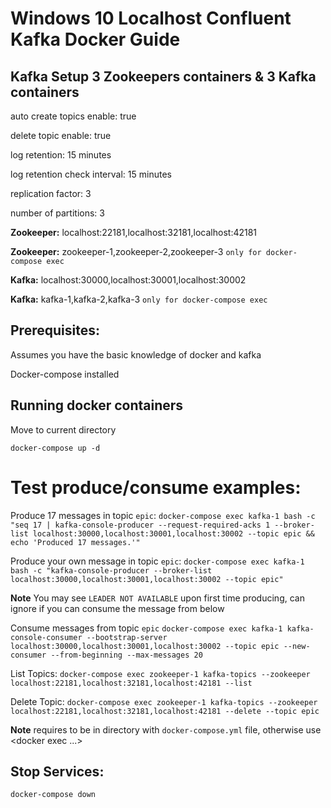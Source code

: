 # Windows 10 Localhost Confluent Kafka Docker Guide

## Kafka Setup 3 Zookeepers containers & 3 Kafka containers

auto create topics enable: true

delete topic enable: true

log retention: 15 minutes

log retention check interval: 15 minutes

replication factor: 3

number of partitions: 3

**Zookeeper:** localhost:22181,localhost:32181,localhost:42181

**Zookeeper:** zookeeper-1,zookeeper-2,zookeeper-3 `only for docker-compose exec`

**Kafka:** localhost:30000,localhost:30001,localhost:30002

**Kafka:** kafka-1,kafka-2,kafka-3 `only for docker-compose exec`


## Prerequisites:
Assumes you have the basic knowledge of docker and kafka

Docker-compose installed

## Running docker containers
Move to current directory

`docker-compose up -d`

# Test produce/consume examples:

Produce 17 messages in topic `epic`:
`docker-compose exec kafka-1 bash -c "seq 17 | kafka-console-producer --request-required-acks 1 --broker-list localhost:30000,localhost:30001,localhost:30002 --topic epic && echo 'Produced 17 messages.'"`

Produce your own message in topic `epic`:
`docker-compose exec kafka-1 bash -c "kafka-console-producer --broker-list localhost:30000,localhost:30001,localhost:30002 --topic epic"`

**Note** You may see `LEADER NOT AVAILABLE` upon first time producing, can ignore if you can consume the message from below

Consume messages from topic `epic`
`docker-compose exec kafka-1 kafka-console-consumer --bootstrap-server localhost:30000,localhost:30001,localhost:30002 --topic epic --new-consumer --from-beginning --max-messages 20`

List Topics:
`docker-compose exec zookeeper-1 kafka-topics --zookeeper localhost:22181,localhost:32181,localhost:42181 --list`

Delete Topic:
`docker-compose exec zookeeper-1 kafka-topics --zookeeper localhost:22181,localhost:32181,localhost:42181 --delete --topic epic`

**Note** requires to be in directory with `docker-compose.yml` file, otherwise use <docker exec ...>

## Stop Services:

`docker-compose down`
